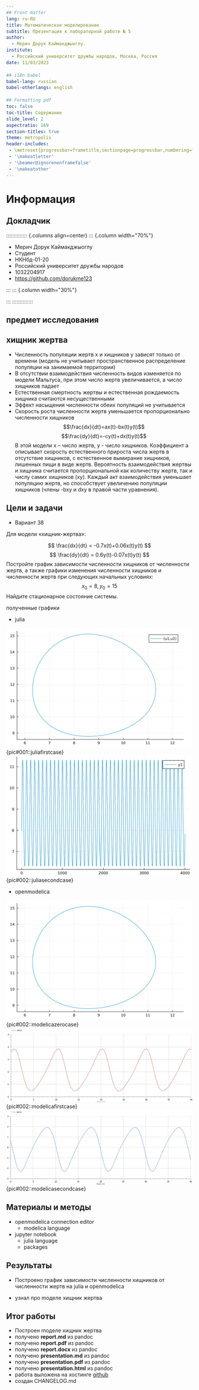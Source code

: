 ```yaml
---
## Front matter
lang: ru-RU
title: Математическое моделирование
subtitle: Презентация к лабораторной работе № 5
author:
  - Мерич Дорук Каймакджыоглу.
institute:
  - Российский университет дружбы народов, Москва, Россия
date: 11/03/2023

## i18n babel
babel-lang: russian
babel-otherlangs: english

## Formatting pdf
toc: false
toc-title: Содержание
slide_level: 2
aspectratio: 169
section-titles: true
theme: metropolis
header-includes:
 - \metroset{progressbar=frametitle,sectionpage=progressbar,numbering=fraction}
 - '\makeatletter'
 - '\beamer@ignorenonframefalse'
 - '\makeatother'
---
```


# Информация

## Докладчик

:::::::::::::: {.columns align=center}
::: {.column width="70%"}

  * Мерич Дорук Каймакджыоглу
  * Студент
  * НКНбд-01-20
  * Российский университет дружбы народов
  * 1032204917
  * <https://github.com/dorukme123>

:::
::: {.column width="30%"}

:::
::::::::::::::

## предмет исследования

## хищник жертва
* Численность популяции жертв x и хищников y зависят только от времени
(модель не учитывает пространственное распределение популяции на
занимаемой территории)
* В отсутствии взаимодействия численность видов изменяется по модели
Мальтуса, при этом число жертв увеличивается, а число хищников падает
* Естественная смертность жертвы и естественная рождаемость хищника
считаются несущественными
* Эффект насыщения численности обеих популяций не учитывается
* Скорость роста численности жертв уменьшается пропорционально
численности хищников
$$\frac{dx}{dt}=ax(t)-bx(t)y(t)$$
$$\frac{dy}{dt}=-cy(t)+dx(t)y(t)$$
В этой модели x – число жертв, y - число хищников. Коэффициент a
описывает скорость естественного прироста числа жертв в отсутствие хищников, с естественное вымирание хищников, лишенных пищи в виде жертв. Вероятность взаимодействия жертвы и хищника считается пропорциональной как количеству жертв, так и числу самих хищников (xy). Каждый акт взаимодействия уменьшает популяцию жертв, но способствует увеличению популяции хищников (члены -bxy и dxy в правой части уравнения).

## Цели и задачи

- Вариант 38

Для модели «хищник-жертва»:

$$ 
 \frac{dx}{dt} = -0.7x(t)+0.06x(t)y(t)
$$
$$ 
 \frac{dy}{dt} = 0.6y(t)-0.07x(t)y(t)
$$
Постройте график зависимости численности хищников от численности жертв,
а также графики изменения численности хищников и численности жертв при
следующих начальных условиях: $$x_0=8,y_0=15$$
Найдите стационарное
состояние системы.    


полученные графики

  * julia

  ![firstcasejulia](image/julia1.jpg){pic#001::juliafirstcase}
  ![secondcasejulia](image/julia2.jpg){pic#002::juliasecondcase}

  * openmodelica

  ![zerocasemodelica](image/modelica3.jpg){pic#002::modelicazerocase}
  ![firstcasemodelica](image/modelica1.jpg){pic#002::modelicafirstcase}
  ![secondcasemodelica](image/modelica2.jpg){pic#002::modelicasecondcase}




## Материалы и методы

- openmodelica connection editor
  - modelica language
- jupyter notebook
  - julia language 
  - packages
      
## Результаты

 * Построено график зависимости численности хищников от численности жертв на julia и openmodelica
- узнал про mоделе хищник жертва

## Итог работы

- Построен mоделе хищник жертва 
- получено **report.md** из pandoc
- получено **report.pdf** из pandoc
- получено **report.docx** из pandoc
- получено **presentation.md** из pandoc
- получено **presentation.pdf** из pandoc
- получено **presentation.html** из pandoc
- работа выложена на хостинге [github](https://github.com/dorukme123)
- создан CHANGELOG.md 
